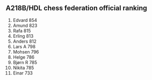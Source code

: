 A218B/HDL chess federation official ranking
-------------------------------------------
1.	Edvard	854
2.	Amund	823
3.	Rafa	815
4.	Erling	813
5.	Anders	812
6.	Lars A	798
7.	Mohsen	796
8.	Helge	786
9.	Bjørn R	785
10.	Nikita	785
11.	Einar	733

